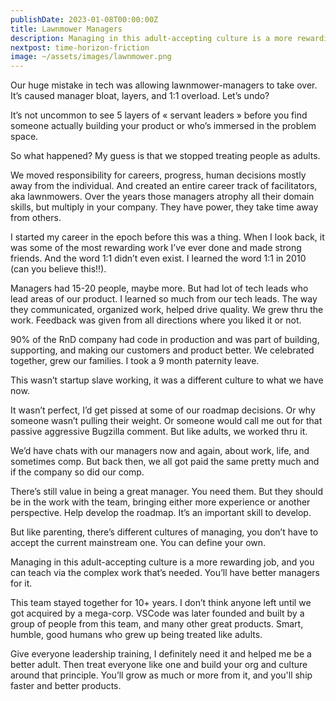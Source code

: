 ```yaml
---
publishDate: 2023-01-08T00:00:00Z
title: Lawnmower Managers
description: Managing in this adult-accepting culture is a more rewarding job, and you can teach via the complex work that’s needed. You’ll have better managers for it.
nextpost: time-horizon-friction
image: ~/assets/images/lawnmower.png
---
```


Our huge mistake in tech was allowing lawnmower-managers to take over. It’s caused manager bloat, layers, and 1:1 overload. Let’s undo?

It’s not uncommon to see 5 layers of « servant leaders » before you find someone actually building your product or who’s immersed in the problem space.

So what happened? My guess is that we stopped treating people as adults.

We moved responsibility for careers, progress, human decisions mostly away from the individual. And created an entire career track of facilitators, aka lawnmowers. Over the years those managers atrophy all their domain skills, but multiply in your company. They have power, they take time away from others.

I started my career in the epoch before this was a thing. When I look back, it was some of the most rewarding work I’ve ever done and made strong friends. And the word 1:1 didn’t even exist. I learned the word 1:1 in 2010 (can you believe this!!).

Managers had 15-20 people, maybe more. But had lot of tech leads who lead areas of our product. I learned so much from our tech leads. The way they communicated, organized work, helped drive quality. We grew thru the work. Feedback was given from all directions where you liked it or not.

90% of the RnD company had code in production and was part of building, supporting, and making our customers and product better. We celebrated together, grew our families. I took a 9 month paternity leave.

This wasn’t startup slave working, it was a different culture to what we have now.

It wasn’t perfect, I’d get pissed at some of our roadmap decisions. Or why someone wasn’t pulling their weight. Or someone would call me out for that passive aggressive Bugzilla comment. But like adults, we worked thru it.

We’d have chats with our managers now and again, about work, life, and sometimes comp. But back then, we all got paid the same pretty much and if the company so did our comp.

There’s still value in being a great manager. You need them. But they should be in the work with the team, bringing either more experience or another perspective. Help develop the roadmap. It’s an important skill to develop.

But like parenting, there’s different cultures of managing, you don’t have to accept the current mainstream one. You can define your own.

Managing in this adult-accepting culture is a more rewarding job, and you can teach via the complex work that’s needed. You’ll have better managers for it.

This team stayed together for 10+ years. I don’t think anyone left until we got acquired by a mega-corp. VSCode was later founded and built by a group of people from this team, and many other great products. Smart, humble, good humans who grew up being treated like adults.

Give everyone leadership training, I definitely need it and helped me be a better adult. Then treat everyone like one and build your org and culture around that principle. You’ll grow as much or more from it, and you'll ship faster and better products.
